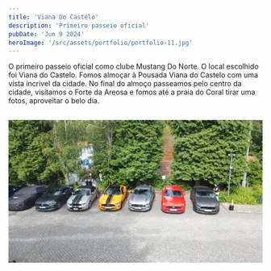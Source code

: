 ```yaml
---
title: 'Viana Do Castelo'
description: 'Primeiro passeio oficial'
pubDate: 'Jun 9 2024'
heroImage: '/src/assets/portfolio/portfolio-11.jpg'
---
```


O primeiro passeio oficial como clube Mustang Do Norte. O local escolhido foi Viana do Castelo. Fomos almoçar à Pousada Viana do Castelo com uma vista incrivel da cidade. No final do almoço passeamos pelo centro da cidade, visitamos o Forte da Areosa e fomos até a praia do Coral tirar uma fotos, aproveitar o belo dia.

##
![Marginal Gaia](../../assets/portfolio/portfolio-20.jpg)
